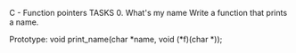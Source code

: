 C - Function pointers
TASKS
0. What's my name
Write a function that prints a name.

Prototype: void print_name(char *name, void (*f)(char *));
